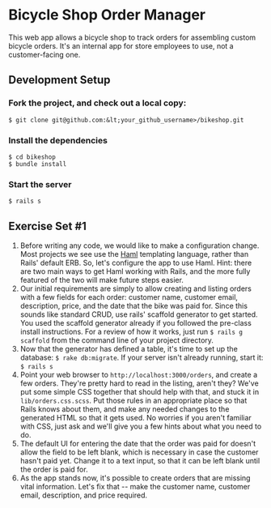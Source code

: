 # Bicycle Shop Order Manager

This web app allows a bicycle shop to track orders for assembling custom bicycle orders. It's an internal app for store employees to use, not a customer-facing one.

## Development Setup

### Fork the project, and check out a local copy:

    $ git clone git@github.com:&lt;your_github_username>/bikeshop.git

### Install the dependencies

    $ cd bikeshop
    $ bundle install

### Start the server

    $ rails s

## Exercise Set #1

1. Before writing any code, we would like to make a configuration change. Most projects we see use the [Haml](http://haml.info/) templating language, rather than Rails' default ERB. So, let's configure the app to use Haml. Hint: there are two main ways to get Haml working with Rails, and the more fully featured of the two will make future steps easier.
1. Our initial requirements are simply to allow creating and listing orders with a few fields for each order: customer name, customer email, description, price, and the date that the bike was paid for. Since this sounds like standard CRUD, use rails' scaffold generator to get started. You used the scaffold generator already if you followed the pre-class install instructions. For a review of how it works, just run `$ rails g scaffold` from the command line of your project directory.
1. Now that the generator has defined a table, it's time to set up the database: `$ rake db:migrate`. If your server isn't already running, start it: `$ rails s`
1. Point your web browser to `http://localhost:3000/orders`, and create a few orders. They're pretty hard to read in the listing, aren't they? We've put some simple CSS together that should help with that, and stuck it in `lib/orders.css.scss`. Put those rules in an appropriate place so that Rails knows about them, and make any needed changes to the generated HTML so that it gets used. No worries if you aren't familiar with CSS, just ask and we'll give you a few hints about what you need to do.
1. The default UI for entering the date that the order was paid for doesn't allow the field to be left blank, which is necessary in case the customer hasn't paid yet. Change it to a text input, so that it can be left blank until the order is paid for.
1. As the app stands now, it's possible to create orders that are missing vital information. Let's fix that -- make the customer name, customer email, description, and price required.

